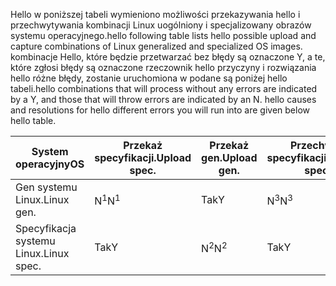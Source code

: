 <span data-ttu-id="f6aff-101">Hello w poniższej tabeli wymieniono możliwości przekazywania hello i przechwytywania kombinacji Linux uogólniony i specjalizowany obrazów systemu operacyjnego.</span><span class="sxs-lookup"><span data-stu-id="f6aff-101">hello following table lists hello possible upload and capture combinations of Linux generalized and specialized OS images.</span></span> <span data-ttu-id="f6aff-102">kombinacje Hello, które będzie przetwarzać bez błędy są oznaczone Y, a te, które zgłosi błędy są oznaczone rzeczownik hello przyczyny i rozwiązania hello różne błędy, zostanie uruchomiona w podane są poniżej hello tabeli.</span><span class="sxs-lookup"><span data-stu-id="f6aff-102">hello combinations that will process without any errors are indicated by a Y, and those that will throw errors are indicated by an N. hello causes and resolutions for hello different errors you will run into are given below hello table.</span></span>

| <span data-ttu-id="f6aff-103">System operacyjny</span><span class="sxs-lookup"><span data-stu-id="f6aff-103">OS</span></span> | <span data-ttu-id="f6aff-104">Przekaż specyfikacji.</span><span class="sxs-lookup"><span data-stu-id="f6aff-104">Upload spec.</span></span> | <span data-ttu-id="f6aff-105">Przekaż gen.</span><span class="sxs-lookup"><span data-stu-id="f6aff-105">Upload gen.</span></span> | <span data-ttu-id="f6aff-106">Przechwyć specyfikacji.</span><span class="sxs-lookup"><span data-stu-id="f6aff-106">Capture spec.</span></span> | <span data-ttu-id="f6aff-107">Przechwyć gen.</span><span class="sxs-lookup"><span data-stu-id="f6aff-107">Capture gen.</span></span> |
| --- | --- | --- | --- | --- |
| <span data-ttu-id="f6aff-108">Gen systemu Linux.</span><span class="sxs-lookup"><span data-stu-id="f6aff-108">Linux gen.</span></span> |<span data-ttu-id="f6aff-109">N<sup>1</sup></span><span class="sxs-lookup"><span data-stu-id="f6aff-109">N<sup>1</sup></span></span> |<span data-ttu-id="f6aff-110">Tak</span><span class="sxs-lookup"><span data-stu-id="f6aff-110">Y</span></span> |<span data-ttu-id="f6aff-111">N<sup>3</sup></span><span class="sxs-lookup"><span data-stu-id="f6aff-111">N<sup>3</sup></span></span> |<span data-ttu-id="f6aff-112">Tak</span><span class="sxs-lookup"><span data-stu-id="f6aff-112">Y</span></span> |
| <span data-ttu-id="f6aff-113">Specyfikacja systemu Linux.</span><span class="sxs-lookup"><span data-stu-id="f6aff-113">Linux spec.</span></span> |<span data-ttu-id="f6aff-114">Tak</span><span class="sxs-lookup"><span data-stu-id="f6aff-114">Y</span></span> |<span data-ttu-id="f6aff-115">N<sup>2</sup></span><span class="sxs-lookup"><span data-stu-id="f6aff-115">N<sup>2</sup></span></span> |<span data-ttu-id="f6aff-116">Tak</span><span class="sxs-lookup"><span data-stu-id="f6aff-116">Y</span></span> |<span data-ttu-id="f6aff-117">N<sup>4</sup></span><span class="sxs-lookup"><span data-stu-id="f6aff-117">N<sup>4</sup></span></span> |

